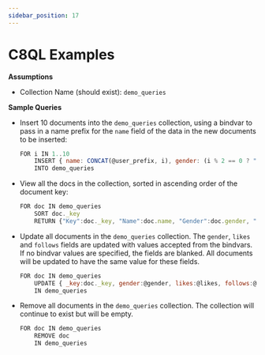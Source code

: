 ```yaml
---
sidebar_position: 17
---
```


# C8QL Examples

**Assumptions**

- Collection Name (should exist): `demo_queries`

**Sample Queries**

* Insert 10 documents into the `demo_queries` collection, using a bindvar to pass in a name prefix for the `name` field of the data in the new documents to be inserted:

    ```js
    FOR i IN 1..10 
        INSERT { name: CONCAT(@user_prefix, i), gender: (i % 2 == 0 ? "f" : "m"), likes: ROUND(RAND()*100), follows: ROUND(RAND() * 100) } 
        INTO demo_queries
	```

* View all the docs in the collection, sorted in ascending order of the document key:

    ```js
    FOR doc IN demo_queries 
        SORT doc._key 
        RETURN {"Key":doc._key, "Name":doc.name, "Gender":doc.gender, "Likes":doc.likes, "Follows":doc.follows} 
	```

* Update all documents in the `demo_queries` collection. The `gender`, `likes` and `follows` fields are updated with values accepted from the bindvars. If no bindvar values are specified, the fields are blanked. All documents will be updated to have the same value for these fields.

    ```js
    FOR doc IN demo_queries 
        UPDATE { _key:doc._key, gender:@gender, likes:@likes, follows:@follows} 
        IN demo_queries
	```

* Remove all documents in the `demo_queries` collection. The collection will continue to exist but will be empty.

    ```js
    FOR doc IN demo_queries 
        REMOVE doc 
        IN demo_queries
	```
